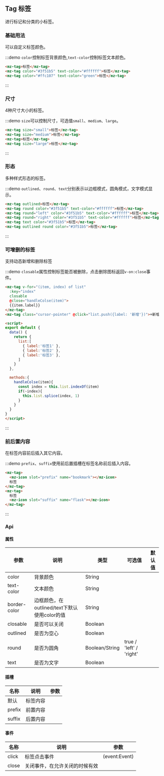 ## Tag 标签

进行标记和分类的小标签。

### 基础用法

可以自定义标签颜色。

:::demo `color`控制标签背景颜色,`text-color`控制标签文本颜色。
```html
<mz-tag>标签</mz-tag>
<mz-tag color="#3f51b5" text-color="#ffffff">标签</mz-tag>
<mz-tag color="#ffc107" text-color="green">标签</mz-tag>
```
:::


### 尺寸

4种尺寸大小的标签。

:::demo `size`可以控制尺寸，可选值`small`、`medium`、`large`。
```html
<mz-tag size="small">标签</mz-tag>
<mz-tag size="medium">标签</mz-tag>
<mz-tag>标签</mz-tag>
<mz-tag size="large">标签</mz-tag>
```
:::

### 形态

多种样式形态的标签。

:::demo `outlined`、`round`、`text`分别表示以边框模式，圆角模式，文字模式显示。
```html
<mz-tag outlined>标签</mz-tag>
<mz-tag round color="#3f51b5" text-color="#ffffff">标签</mz-tag>
<mz-tag round="left" color="#3f51b5" text-color="#ffffff">标签</mz-tag>
<mz-tag round="right" color="#3f51b5" text-color="#ffffff">标签</mz-tag>
<mz-tag text color="#3f51b5">标签</mz-tag>
<mz-tag outlined round color="#3f51b5">标签</mz-tag>
```
:::

### 可增删的标签

支持动态新增和删除标签

:::demo `closable`属性控制标签能否被删除，点击删除图标返回`v-on:close`事件。
```html
<mz-tag v-for="(item, index) of list" 
  :key="index"
  closable
  @close="handleColse(item)">
  {{item.label}}
</mz-tag>
<mz-tag class="cursor-pointer" @click="list.push({label: '新增'})">+新增</mz-tag>

<script>
export default {
  data() {
    return {
      list:[
        { label:'标签1' },
        { label:'标签2' },
        { label:'标签3' },
      ]
    }
  },

  methods:{
    handleColse(item){
      const index = this.list.indexOf(item)
      if(~index){
        this.list.splice(index, 1)
      }
    }
  }
}
</script>
```
:::

### 前后置内容

在标签内容前后插入其它内容。

:::demo `prefix`、`suffix`使用前后置插槽在标签名称前后插入内容。
```html
<mz-tag>
  <mz-icon slot="prefix" name="bookmark"></mz-icon>
  标签
</mz-tag>
<mz-tag>
  标签
  <mz-icon slot="suffix" name="flask"></mz-icon>
</mz-tag>
```
:::

### Api
#### 属性
| 参数 | 说明 | 类型 | 可选值 |默认值|
| --- | --- | --- | --- | --- |
|color|背景颜色|String|||
|text-color|文本颜色|String|||
|border-color|边框颜色，在outlined/text下默认使用color的值|String|||
|closable|是否可以关闭|Boolean|||
|outlined|是否为空心|Boolean|||
|round|是否为圆角|Boolean/String|true / 'left' / 'right'||
|text|是否为文字|Boolean|||

#### 插槽
| 名称 | 说明 | 参数 |
| --- | --- | --- |
| 默认 |标签内容||
|prefix|前置内容||
|suffix|后置内容||

#### 事件
| 名称 | 说明 | 参数 |
| --- | --- | --- |
|click|标签点击事件|(event:Event)|
|close|关闭事件，在允许关闭的时候有效||